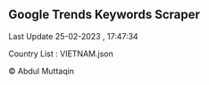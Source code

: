 

## Google Trends Keywords Scraper 
 
Last Update 25-02-2023 , 17:47:34

Country List :
VIETNAM.json



© Abdul Muttaqin 

